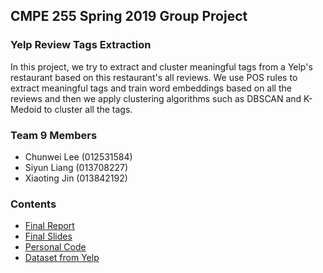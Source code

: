 ## CMPE 255 Spring 2019 Group Project

### Yelp Review Tags Extraction
In this project, we try to extract and cluster meaningful tags from a Yelp's restaurant based on this restaurant's all reviews. We use POS rules to extract meaningful tags and train word embeddings based on all the reviews and then we apply clustering algorithms such as DBSCAN and K-Medoid to cluster all the tags.

### Team 9 Members
* Chunwei Lee (012531584)
* Siyun Liang (013708227)
* Xiaoting Jin (013842192)

### Contents
* [Final Report](https://github.com/xiaoting0524/Python_Review_Tags_Extraction/blob/master/cmpe_255_group_project_report_team9.pdf)
* [Final Slides](https://github.com/xiaoting0524/Python_Review_Tags_Extraction/blob/master/cmpe_255_group_project_slides_team9.pdf)
* [Personal Code](https://github.com/xiaoting0524/Python_Review_Tags_Extraction/blob/master/xiaoting_jin.ipynb)
* [Dataset from Yelp](https://www.yelp.com/dataset/documentation/main)
